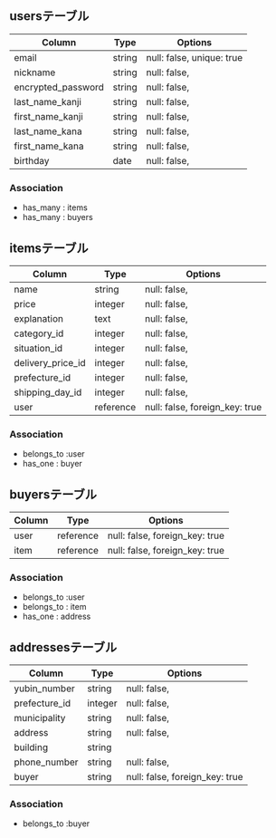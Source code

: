 ## usersテーブル

| Column               | Type       | Options                        |
| ------               | ---------- | ------------------------------ |
| email                | string     | null: false, unique: true      |
| nickname             | string     | null: false,                   |
| encrypted_password   | string     | null: false,                   |
| last_name_kanji      | string     | null: false,                   |
| first_name_kanji     | string     | null: false,                   |
| last_name_kana       | string     | null: false,                   |
| first_name_kana      | string     | null: false,                   |
| birthday             | date       | null: false,                   |

### Association
- has_many : items
- has_many : buyers

## itemsテーブル

| Column               | Type       | Options                        |
| ------               | ---------- | ------------------------------ |
| name                 | string     | null: false,                   |
| price                | integer    | null: false,                   |
| explanation          | text       | null: false,                   |
| category_id          | integer    | null: false,                   |
| situation_id         | integer    | null: false,                   |
| delivery_price_id     | integer    | null: false,                   |
| prefecture_id        | integer    | null: false,                   |
| shipping_day_id       | integer    | null: false,                   |
| user                 | reference  | null: false, foreign_key: true |

### Association
- belongs_to :user
- has_one : buyer

## buyersテーブル

| Column               | Type       | Options                        |
| ------               | ---------- | ------------------------------ |
| user                 | reference  | null: false, foreign_key: true |
| item                 | reference  | null: false, foreign_key: true |

### Association
- belongs_to :user
- belongs_to : item
- has_one : address

## addressesテーブル

| Column               | Type       | Options                        |
| ------               | ---------- | ------------------------------ |
| yubin_number         | string     | null: false,                   |
| prefecture_id        | integer    | null: false,                   |
| municipality         | string     | null: false,                   |
| address              | string     | null: false,                   |
| building             | string     |                                |
| phone_number         | string     | null: false,                   |
| buyer                | string     | null: false, foreign_key: true |

### Association
- belongs_to :buyer
